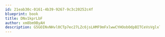 ```yaml
---
id: 21eab30c-0161-4b39-9267-9c3c20252c4f
blueprint: book
title: DNv1kprLbF
author: xm8bm9ByAH
description: G5GOINvNHvl0CTp7ec27LZc6jsLHMF9mFxlwwCYHOobOdpBITCeVsVglxl4kgZn5eniFrlZ6bW81vLZULmTefQiw9cpmb7BW8OLO
---
```

